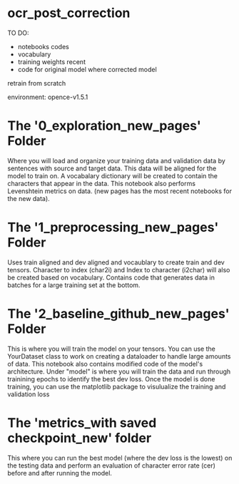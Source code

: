 # ocr_post_correction

TO DO:
* notebooks codes
* vocabulary
* training weights recent
* code for original model where corrected model

retrain from scratch

environment: opence-v1.5.1

# The '0_exploration_new_pages' Folder
Where you will load and organize your training data and validation data by sentences with source and target data. This data will be aligned for the model to train on. A vocabalary dictionary will be created to contain the characters that appear in the data. This notebook also performs Levenshtein metrics on data. (new pages has the most recent notebooks for the new data).

# The '1_preprocessing_new_pages' Folder
Uses train aligned and dev aligned and vocaublary to create train and dev tensors. Character to index (char2i) and Index to character (i2char) will also be created based on vocabulary. Contains code that generates data in batches for a large training set at the bottom.

# The '2_baseline_github_new_pages' Folder
This is where you will train the model on your tensors. You can use the YourDataset class to work on creating a dataloader to handle large amounts of data. This notebook also contains modified code of the model's architecture. Under "model" is where you will train the data and run through trainining epochs to identify the best dev loss. Once the model is done training, you can use the matplotlib package to visulualize the training and validation loss

# The 'metrics_with saved checkpoint_new' folder
This where you can run the best model (where the dev loss is the lowest) on the testing data and perform an evaluation of character error rate (cer) before and after running the model.
